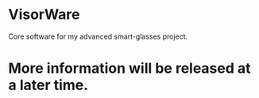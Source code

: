 # VisorWare
Core software for my advanced smart-glasses project.


# More information will be released at a later time.
